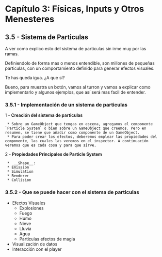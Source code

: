 # Capítulo 3: Físicas, Inputs y Otros Menesteres
## 3.5 - Sistema de Particulas

A ver como explico esto del sistema de particulas sin irme muy por las ramas.

Definiendolo de forma mas o menos entendible, son millones de pequeñas particulas, con un comportamiento definido para generar efectos visuales.

Te has queda igua. ¿A que sí?

Bueno, para muestra un botón, vamos al turron y vamos a explicar como implementarlo y algunos ejemplos, que así será mas facil de entender.

### 3.5.1 - Implementación de un sistema de particulas

 1 - **Creación del sistema de particulas**

     * Sobre un GameObject que tengas en escena, agregamos el componente `Particle System` o bien sobre un GameObject que creemos. Pero en resumen, se tiene que añadir como componente de un GameObject.
     * Para poder crear los efectos, deberemos emplear las propiedades del componente, las cuales las veremos en el inspector. A continuación veremos que es cada cosa y para que sirve.

 2 - **Propiedades Principales de Particle System**

     *  __Shape__:
     * Emission
     * Simulation
     * Renderer
     * Collision

### 3.5.2 - Que se puede hacer con el sistema de particulas

 - Efectos Visuales
     * Explosiones
     * Fuego
     * Humo
     * Nieve
     * Lluvia
     * Agua
     * Particulas efectos de magia
 - Visualización de datos
 - Interacción con el player
